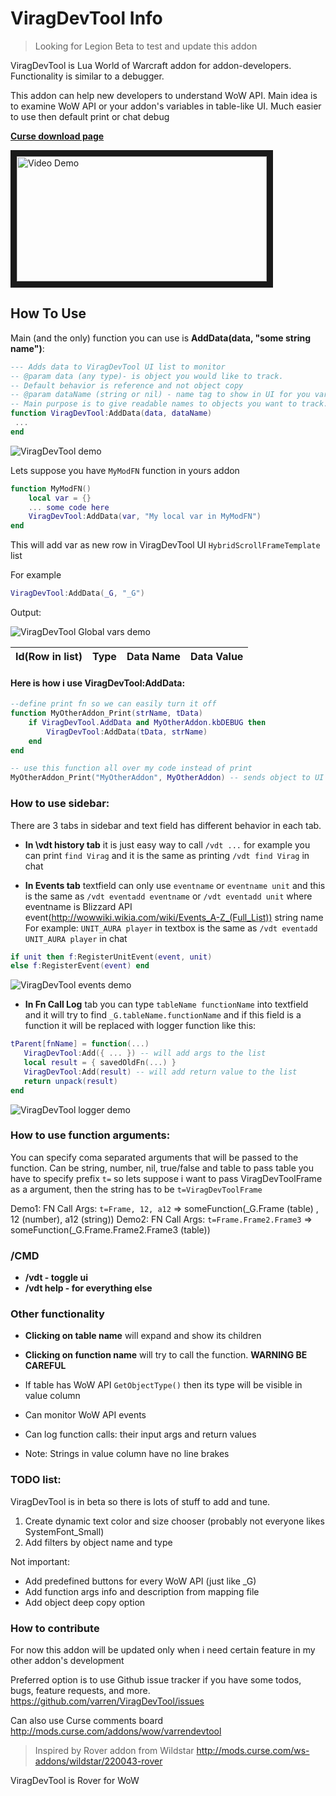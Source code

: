 # ViragDevTool Info

> Looking for Legion Beta to test and update this addon

ViragDevTool is Lua World of Warcraft addon for addon-developers. 
Functionality is similar to a debugger. 

This addon can help new developers to understand WoW API.
Main idea is to examine WoW API or your addon's variables in table-like UI. 
Much easier to use then default print or chat debug

**[Curse download page](http://mods.curse.com/addons/wow/varrendevtool)** 

<a href="http://www.youtube.com/watch?feature=player_embedded&v=KWC5QnATlwE
" target="_blank"><img src="http://img.youtube.com/vi/KWC5QnATlwE/0.jpg" 
alt="Video Demo" width="400" height="200" border="10" /></a>

## How To Use

Main (and the only) function you can use is **AddData(data, "some string name")**:

```lua
--- Adds data to ViragDevTool UI list to monitor
-- @param data (any type)- is object you would like to track. 
-- Default behavior is reference and not object copy
-- @param dataName (string or nil) - name tag to show in UI for you variable. 
-- Main purpose is to give readable names to objects you want to track.
function ViragDevTool:AddData(data, dataName)
 ...
end
```

![ViragDevTool demo][demo]

Lets suppose you have `MyModFN` function in yours addon
```lua
function MyModFN()
    local var = {}
    ... some code here
    ViragDevTool:AddData(var, "My local var in MyModFN")
end
```
This will add var as new row in ViragDevTool UI `HybridScrollFrameTemplate` list

For example 
```lua
ViragDevTool:AddData(_G, "_G")
```
Output: 

![ViragDevTool Global vars demo][GDemo]

| Id(Row in list)   | Type          | Data Name  | Data Value  |
| ----------------- | ------------- | ---------- | -----------------------|

#### Here is how i use ViragDevTool:AddData:
```lua
--define print fn so we can easily turn it off 
function MyOtherAddon_Print(strName, tData) 
    if ViragDevTool.AddData and MyOtherAddon.kbDEBUG then 
        ViragDevTool:AddData(tData, strName) 
    end
end

-- use this function all over my code instead of print
MyOtherAddon_Print("MyOtherAddon", MyOtherAddon) -- sends object to UI
```
### How to use sidebar:
There are 3 tabs in sidebar and text field has different behavior in each tab.

* **In \vdt history tab** it is just easy way to call `/vdt ...` for example you can print `find Virag` and it is the same as printing `/vdt find Virag` in chat

* **In Events tab** textfield can only use `eventname` or `eventname unit` and this is the same as `/vdt eventadd eventname` or `/vdt eventadd unit` where eventname is Blizzard API event(http://wowwiki.wikia.com/wiki/Events_A-Z_(Full_List)) string name 
For example: `UNIT_AURA player` in textbox is the same as `/vdt eventadd UNIT_AURA player` in chat
```lua
if unit then f:RegisterUnitEvent(event, unit)
else f:RegisterEvent(event) end
```
![ViragDevTool events demo][eventsDemo]

* **In Fn Call Log** tab you can type `tableName functionName` into textfield and it will try to find `_G.tableName.functionName` and if this field is a function it will be replaced with logger function like this:
```lua
tParent[fnName] = function(...)
   ViragDevTool:Add({ ... }) -- will add args to the list
   local result = { savedOldFn(...) }
   ViragDevTool:Add(result) -- will add return value to the list
   return unpack(result)
end
```
![ViragDevTool logger demo][loggerDemo]
### How to use function arguments:
You can specify coma separated arguments that will be passed to the function.
Can be string, number, nil, true/false and table
to pass table you have to specify prefix `t=` so lets suppose i want to pass ViragDevToolFrame as a argument, then the string has to be `t=ViragDevToolFrame`

Demo1: FN Call Args: `t=Frame, 12, a12` => someFunction(_G.Frame (table) , 12 (number), a12 (string))
Demo2: FN Call Args: `t=Frame.Frame2.Frame3` => someFunction(_G.Frame.Frame2.Frame3 (table))

### /CMD

* **/vdt - toggle ui**
* **/vdt help - for everything else**

### Other functionality
* **Clicking on table name** will expand and show its children
* **Clicking on function name** will try to call the function. **WARNING BE CAREFUL**
* If table has WoW API `GetObjectType()` then its type will be visible in value column
* Can monitor WoW API events
* Can log function calls:  their input args and return values

* Note: Strings in value column have no line brakes

### TODO list:

ViragDevTool is in beta  so there is lots of stuff to add and tune.

1. Create dynamic text color and size chooser (probably not everyone likes SystemFont_Small)
2. Add filters by object name and type

Not important:
* Add predefined buttons for every WoW API (just like _G)
* Add function args info and description from mapping file
* Add object deep copy option

### How to contribute
For now this addon will be updated only when i need certain feature in my other addon's development

Preferred option is to use Github issue tracker if you have some todos, bugs, feature requests, and more. 
https://github.com/varren/ViragDevTool/issues

Can also use Curse comments board
http://mods.curse.com/addons/wow/varrendevtool

> Inspired by Rover addon from Wildstar 
> http://mods.curse.com/ws-addons/wildstar/220043-rover

ViragDevTool is Rover for WoW

[demo]: http://legacy.curseforge.com/media/images/89/812/1844ef88f22d780658b2150f0cc20c19.png "Logo Title Text 2"
[GDemo]: http://i.gyazo.com/e0287b175965c790b229e4b99418203d.png
[eventsDemo]: https://i.gyazo.com/1093752a1a066e7143b8cfcf1926d8da.png
[loggerDemo]: https://i.gyazo.com/ea97b93c56ee95d20a88f5ec154df5ca.png